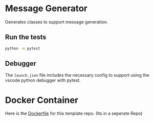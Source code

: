 # Message Generator

Generates classes to support message generation.

## Run the tests
```bash
python -m pytest
```
## Debugger

The `launch.json` file includes the necessary config to support using the vscode python debugger with pytest.


# Docker Container

Here is the [Dockerfile](https://github.com/phoughton/python_dev_container) for this template repo.
(Its in a seperate Repo)
